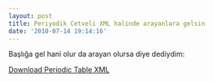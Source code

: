 ```yaml
---
layout: post
title: Periyodik Cetveli XML halinde arayanlara gelsin
date: '2010-07-14 19:14:16'
---
```


Başlığa gel hani olur da arayan olursa diye dediydim:

<a href="http://dl.dropbox.com/u/3600380/Program/periodicTable.xml" target="_self">Download Periodic Table XML</a>